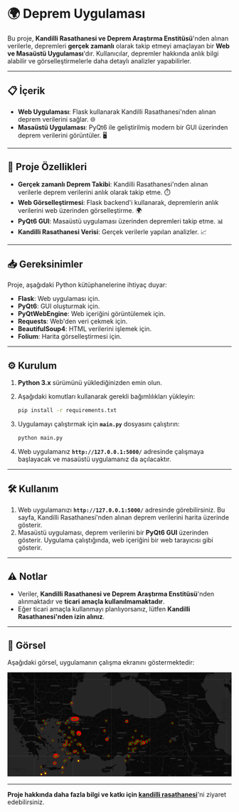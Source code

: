 


# 🌍 Deprem Uygulaması

Bu proje, **Kandilli Rasathanesi ve Deprem Araştırma Enstitüsü**'nden alınan verilerle, depremleri **gerçek zamanlı** olarak takip etmeyi amaçlayan bir **Web ve Masaüstü Uygulaması**'dır. Kullanıcılar, depremler hakkında anlık bilgi alabilir ve görselleştirmelerle daha detaylı analizler yapabilirler.

---

## 📋 İçerik

- **Web Uygulaması**: Flask kullanarak Kandilli Rasathanesi'nden alınan deprem verilerini sağlar. 🌐
- **Masaüstü Uygulaması**: PyQt6 ile geliştirilmiş modern bir GUI üzerinden deprem verilerini görüntüler. 🖥️

---

## 🚀 Proje Özellikleri

- **Gerçek zamanlı Deprem Takibi**: Kandilli Rasathanesi'nden alınan verilerle deprem verilerini anlık olarak takip etme. ⏱️
- **Web Görselleştirmesi**: Flask backend'i kullanarak, depremlerin anlık verilerini web üzerinden görselleştirme. 🌍
- **PyQt6 GUI**: Masaüstü uygulaması üzerinden depremleri takip etme. 📊
- **Kandilli Rasathanesi Verisi**: Gerçek verilerle yapılan analizler. 📈

---

## 📥 Gereksinimler

Proje, aşağıdaki Python kütüphanelerine ihtiyaç duyar:

- **Flask**: Web uygulaması için.
- **PyQt6**: GUI oluşturmak için.
- **PyQtWebEngine**: Web içeriğini görüntülemek için.
- **Requests**: Web'den veri çekmek için.
- **BeautifulSoup4**: HTML verilerini işlemek için.
- **Folium**: Harita görselleştirmesi için.

---

## ⚙️ Kurulum

1. **Python 3.x** sürümünü yüklediğinizden emin olun.
2. Aşağıdaki komutları kullanarak gerekli bağımlılıkları yükleyin:

   ```bash
   pip install -r requirements.txt
   

3. Uygulamayı çalıştırmak için **`main.py`** dosyasını çalıştırın:

   ```bash
   python main.py
   ```

4. Web uygulamanız **`http://127.0.0.1:5000/`** adresinde çalışmaya başlayacak ve masaüstü uygulamanız da açılacaktır.

---

## 🛠️ Kullanım

1. Web uygulamanızı **`http://127.0.0.1:5000/`** adresinde görebilirsiniz. Bu sayfa, Kandilli Rasathanesi'nden alınan deprem verilerini harita üzerinde gösterir.
2. Masaüstü uygulaması, deprem verilerini bir **PyQt6 GUI** üzerinden gösterir. Uygulama çalıştığında, web içeriğini bir web tarayıcısı gibi gösterir.

---

## ⚠️ Notlar

- Veriler, **Kandilli Rasathanesi ve Deprem Araştırma Enstitüsü**'nden alınmaktadır ve **ticari amaçla kullanılmamaktadır**.
- Eğer ticari amaçla kullanmayı planlıyorsanız, lütfen **Kandilli Rasathanesi'nden izin alınız**.

---

## 📸 Görsel

Aşağıdaki görsel, uygulamanın çalışma ekranını göstermektedir:

![Uygulama Görseli](/foto/Ekran%20görüntüsü%202025-04-27%20023227.png)

---

**Proje hakkında daha fazla bilgi ve katkı için [kandilli rasathanesi](https://www.koeri.boun.edu.tr/)**'ni ziyaret edebilirsiniz.
```



 